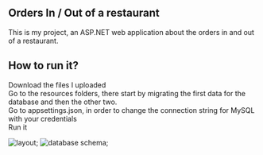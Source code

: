 <h2>Orders In / Out of a restaurant </h2>
This is my project, an ASP.NET web application about the orders in and out of a restaurant.

<h2>How to run it?</h2>
Download the files I uploaded
<br>Go to the resources folders, there start by migrating the first data for the database and then the other two.
<br>Go to appsettings.json, in order to change the connection string for MySQL with your credentials
<br>Run it

![layout](https://github.com/vladbv/orders-in-restaurant/ui-frontend-layout.png?raw=true);
![database schema](https://github.com/vladbv/orders-in-restaurant/database-schema.png?raw=true);
